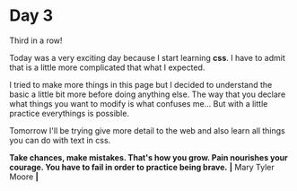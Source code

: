 # Day 3
Third in a row!

Today was a very exciting day because I start learning **css**. I have to admit that is a little more complicated that what I expected.

I tried to make more things in this page but I decided to understand the basic a little bit more before doing anything else.
The way that you declare what things you want to modify is what confuses me... But with a little practice everythings is possible.

Tomorrow I'll be trying give more detail to the web and also learn all things you can do with text in css.


**Take chances, make mistakes. That's how you grow. Pain nourishes your courage. You have to fail in order to practice being brave.**
**|** Mary Tyler Moore **|**
